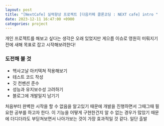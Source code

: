 ```yaml
---
layout: post
title: "[NextCafe] 실력향상 프로젝트 [다음카페 클론코딩 : NEXT cafe] intro "
date: 2023-12-11 16:47:00 +0900
categories: project
---
```


개인 프로젝트를 해보고 싶다는 생각은 오래 있었지만 게으름 이슈로 영원히 미뤄지기 전에 새해 목표로 잡고 시작해보려한다!

### 도전해 볼 것

- 헥사고날 아키텍쳐 적용해보기
- 테스트 코드 작성
- 깃 컨벤션 준수
- 성능과 유지보수성 고려하기
- 블로그에 개발일지 남기기

처음부터 완벽한 시작을 할 수 없음을 알고있기 때문에 개발을 진행하면서 그때그때 필요한 공부를 하고자 한다.
이 기능을 어떻게 구현한건지 알 수 없는 경우가 많았기 때문에 더디더라도 부딛쳐보면서 나아가보는 것이 가장 효과적일 것 같다.
일단 출발
